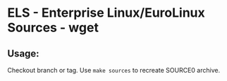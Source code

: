 # ELS - Enterprise Linux/EuroLinux Sources - wget
 
## Usage:
  Checkout branch or tag. Use `make sources` to recreate  SOURCE0 archive.
